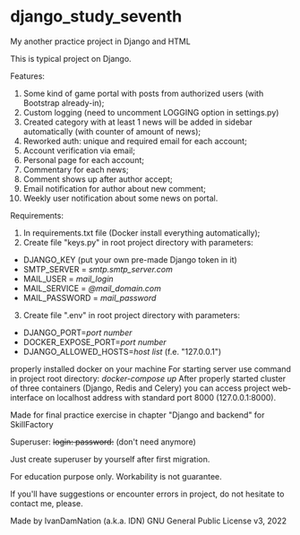 # django_study_seventh

My another practice project in Django and HTML


This is typical project on Django.


Features:
1) Some kind of game portal with posts from authorized users (with Bootstrap already-in);
2) Custom logging (need to uncomment LOGGING option in settings.py)
3) Created category with at least 1 news will be added in sidebar automatically (with counter of amount of news);
4) Reworked auth: unique and required email for each account;
5) Account verification via email;
6) Personal page for each account;
7) Commentary for each news;
8) Comment shows up after author accept;
9) Email notification for author about new comment;
10) Weekly user notification about some news on portal.

Requirements: 
1) In requirements.txt file (Docker install everything automatically);
2) Create file "keys.py" in root project directory with parameters: 
- DJANGO_KEY (put your own pre-made Django token in it)
- SMTP_SERVER = *smtp.smtp_server.com*
- MAIL_USER = *mail_login*
- MAIL_SERVICE = *@mail_domain.com*
- MAIL_PASSWORD = *mail_password*
3) Create file ".env" in root project directory with parameters:
- DJANGO_PORT=*port number*
- DOCKER_EXPOSE_PORT=*port number*
- DJANGO_ALLOWED_HOSTS=*host list* (f.e. "127.0.0.1")

properly installed docker on your machine
For starting server use command in project root directory:
*docker-compose up*
After properly started cluster of three containers (Django, Redis and Celery) you can access project web-interface on localhost address with standard port 8000 (127.0.0.1:8000).


Made for final practice exercise in chapter "Django and backend" for SkillFactory

Superuser:
~~login: 
password:~~ (don't need anymore)

Just create superuser by yourself after first migration.


For education purpose only. Workability is not guarantee.

If you'll have suggestions or encounter errors in project, do not hesitate to contact me, please.

Made by IvanDamNation (a.k.a. IDN) GNU General Public License v3, 2022
